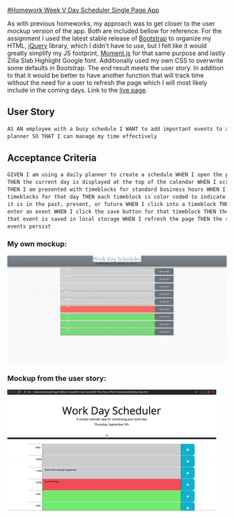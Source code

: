 [#Homework Week V Day Scheduler Single Page App](https://rkutsel.github.io/js-day-scheduler/)

As with previous homeworks, my approach was to get closer to the user mockup
version of the app. Both are included bellow for reference. For the assignment I
used the latest stable release of
[Bootstrap](https://getbootstrap.com/docs/5.1/getting-started/introduction/) to
organize my HTML, [jQuery](https://jquery.com) library, which I didn't have to
use, but I felt like it would greatly simplify my JS footprint,
[Moment.js](https://momentjs.com) for that same purpose and lastly Zilla Slab
Highlight Google font. Additionally used my own CSS to overwrite some defaults
in Bootstrap. The end result meets the user story. In addition to that it would
be better to have another function that will track time without the need for a
user to refresh the page which I will most likely include in the coming days.
Link to the [live page](https://rkutsel.github.io/js-day-scheduler/).

## User Story

```md
AS AN employee with a busy schedule I WANT to add important events to a daily
planner SO THAT I can manage my time effectively
```

## Acceptance Criteria

```md
GIVEN I am using a daily planner to create a schedule WHEN I open the planner
THEN the current day is displayed at the top of the calendar WHEN I scroll down
THEN I am presented with timeblocks for standard business hours WHEN I view the
timeblocks for that day THEN each timeblock is color coded to indicate whether
it is in the past, present, or future WHEN I click into a timeblock THEN I can
enter an event WHEN I click the save button for that timeblock THEN the text for
that event is saved in local storage WHEN I refresh the page THEN the saved
events persist
```

### My own mockup:

![my own mockup](./assets/my-mockup.gif)

### Mockup from the user story:

![user story mockup](./assets/05-third-party-apis-homework-demo.gif)
